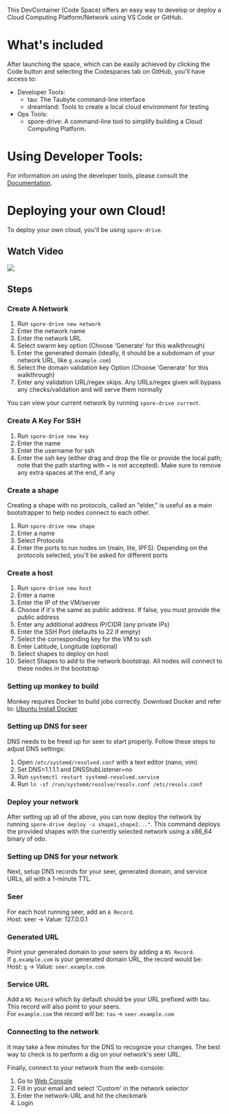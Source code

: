 This DevContainer (Code Space) offers an easy way to develop or deploy a Cloud Computing Platform/Network using VS Code or GitHub.

# What's included
After launching the space, which can be easily achieved by clicking the Code button and selecting the Codespaces tab on GitHub, you'll have access to:

- Developer Tools:
  - tau: The Taubyte command-line interface
  - dreamland: Tools to create a local cloud environment for testing
- Ops Tools:
  - spore-drive: A command-line tool to simplify building a Cloud Computing Platform.

# Using Developer Tools:
For information on using the developer tools, please consult the [Documentation](https://tau.how/guides/build/02-guide/01-create-project/).

# Deploying your own Cloud!
To deploy your own cloud, you'll be using `spore-drive`.

## Watch Video

[![](https://img.youtube.com/vi/mXHEjjkF49s/hqdefault.jpg)](https://www.youtube.com/watch?v=mXHEjjkF49s)

## Steps
### Create A Network
1. Run `spore-drive new network` 
2. Enter the network name
3. Enter the network URL 
4. Select swarm key option (Choose 'Generate' for this walkthrough)
5. Enter the generated domain (ideally, it should be a subdomain of your network URL, like `g.example.com`)
6. Select the domain validation key Option (Choose 'Generate' for this walkthrough)
7. Enter any validation URL/regex skips. Any URLs/regex given will bypass any checks/validation and will serve them normally

You can view your current network by running `spore-drive current`.

### Create A Key For SSH
1. Run `spore-drive new key`
2. Enter the name
3. Enter the username for ssh
4. Enter the ssh key (either drag and drop the file or provide the local path; note that the path starting with ~ is not accepted). Make sure to remove any extra spaces at the end, if any

### Create a shape
Creating a shape with no protocols, called an "elder," is useful as a main bootstrapper to help nodes connect to each other.
1. Run `spore-drive new shape`
2. Enter a name
3. Select Protocols
4. Enter the ports to run nodes on (main, lite, IPFS). Depending on the protocols selected, you'll be asked for different ports

### Create a host
1. Run `spore-drive new host`
2. Enter a name
3. Enter the IP of the VM/server
4. Choose if it's the same as public address. If false, you must provide the public address
5. Enter any additional address IP/CIDR (any private IPs)
6. Enter the SSH Port (defaults to 22 if empty)
7. Select the corresponding key for the VM to ssh
8. Enter Latitude, Longitude (optional)
9. Select shapes to deploy on host
10. Select Shapes to add to the network bootstrap. All nodes will connect to these nodes in the bootstrap

### Setting up monkey to build
Monkey requires Docker to build jobs correctly. Download Docker and refer to: [Ubuntu Install Docker](https://docs.docker.com/engine/install/ubuntu/)

### Setting up DNS for seer
DNS needs to be freed up for seer to start properly. Follow these steps to adjust DNS settings:

1. Open `/etc/systemd/resolved.conf` with a text editor (nano, vim)
2. Set DNS=1.1.1.1 and DNSStubListener=no
3. Run `systemctl restart systemd-resolved.service`
4. Run `ln -sf /run/systemd/resolve/resolv.conf /etc/resolv.conf`

### Deploy your network
After setting up all of the above, you can now deploy the network by running `spore-drive deploy -s shape1,shape2..."`. This command deploys the provided shapes with the currently selected network using a x86_64 binary of odo.

### Setting up DNS for your network
Next, setup DNS records for your seer, generated domain, and service URLs, all with a 1-minute TTL.

### Seer
For each host running seer, add an `A Record`.   
Host: seer -> Value: 127.0.0.1     

### Generated URL
Point your generated domain to your seers by adding a `NS Record`.   
If `g.example.com` is your generated domain URL, the record would be:    
Host: `g` -> Value: `seer.example.com`

### Service URL
Add a `NS Record` which by default should be your URL prefixed with tau.   
This record will also point to your seers.   
For `example.com` the record will be: `tau` -> `seer.example.com`

### Connecting to the network
It may take a few minutes for the DNS to recognize your changes. The best way to check is to perform a dig on your network's seer URL. 

Finally, connect to your network from the web-console:

1. Go to [Web Console](https://console.taubyte.com) 
2. Fill in your email and select 'Custom' in the network selector
3. Enter the network-URL and hit the checkmark
4. Login